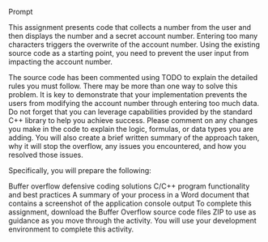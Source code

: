 Prompt

This assignment presents code that collects a number from the user and then displays the number and a secret account number. Entering too many characters triggers the overwrite of the account number. Using the existing source code as a starting point, you need to prevent the user input from impacting the account number.

The source code has been commented using TODO to explain the detailed rules you must follow.
There may be more than one way to solve this problem. It is key to demonstrate that your implementation prevents the users from modifying the account number through entering too much data.
Do not forget that you can leverage capabilities provided by the standard C++ library to help you achieve success.
Please comment on any changes you make in the code to explain the logic, formulas, or data types you are adding. You will also create a brief written summary of the approach taken, why it will stop the overflow, any issues you encountered, and how you resolved those issues.

Specifically, you will prepare the following:

Buffer overflow defensive coding solutions
C/C++ program functionality and best practices
A summary of your process in a Word document that contains a screenshot of the application console output
To complete this assignment, download the Buffer Overflow source code files ZIP to use as guidance as you move through the activity. You will use your development environment to complete this activity.
